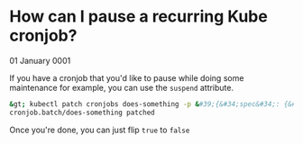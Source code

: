 # How can I pause a recurring Kube cronjob?
01 January 0001

If you have a cronjob that you&#39;d like to pause while doing some maintenance for example, you can use the `suspend` attribute.

```bash
&gt; kubectl patch cronjobs does-something -p &#39;{&#34;spec&#34;: {&#34;suspend&#34;: true }}&#39;
cronjob.batch/does-something patched
```

Once you&#39;re done, you can just flip `true` to `false`